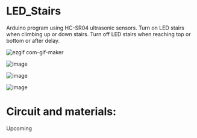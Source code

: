 # LED_Stairs
Arduino program using HC-SR04 ultrasonic sensors.
Turn on LED stairs when climbing up or down stairs. 
Turn off LED stairs when reaching top or bottom or after delay.


![ezgif com-gif-maker](https://user-images.githubusercontent.com/75145721/212564336-03dd1f62-9f2a-4330-b78d-e1d3bdc80657.gif)

![image](https://user-images.githubusercontent.com/75145721/212563702-b1a2c26a-0932-4dde-bebf-71e75f0ab0aa.png)


![image](https://user-images.githubusercontent.com/75145721/212563713-cca4a45a-438f-4841-8c2a-2ee549997342.png)


![image](https://user-images.githubusercontent.com/75145721/212563717-ad5cca53-20fe-418d-b2e7-d1e48ce22b3a.png)

# Circuit and materials:
Upcoming
